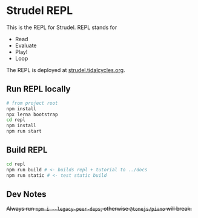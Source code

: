 # Strudel REPL

This is the REPL for Strudel. REPL stands for

- Read
- Evaluate
- Play!
- Loop

The REPL is deployed at [strudel.tidalcycles.org](https://strudel.tidalcycles.org/).

## Run REPL locally

```bash
# from project root
npm install
npx lerna bootstrap
cd repl
npm install
npm run start
```

## Build REPL

```bash
cd repl
npm run build # <- builds repl + tutorial to ../docs
npm run static # <- test static build
```

## Dev Notes

~~Always run `npm i --legacy-peer-deps`, otherwise `@tonejs/piano` will break.~~
